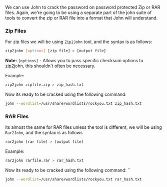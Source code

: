 We can use John to crack the password on password protected Zip or RAR files. Again, we're going to be using a separate part of the john suite of tools to convert the zip or RAR file into a format that John will understand.
### Zip Files

For zip files we will be using `Zip2John` tool, and the syntax is as follows:

```bash
zip2john [options] [zip file] > [output file]
```

**Note:** `[options]` - Allows you to pass specific checksum options to zip2john, this shouldn't often be necessary.

Example:

```bash
zip2john zipfile.zip > zip_hash.txt
```

Now its ready to be cracked using the following command:

```bash
john --wordlist=/usr/share/wordlists/rockyou.txt zip_hash.txt
```
### RAR Files

its almost the same for RAR files unless the tool is different, we will be using `Rar2John`, and the syntax is as follows 

```bash
rar2john [rar file] > [output file]
```

Example:

```bash
rar2john rarfile.rar > rar_hash.txt
```

Now its ready to be cracked using the following command:
``
```bash
john --wordlist=/usr/share/wordlists/rockyou.txt rar_hash.txt
```